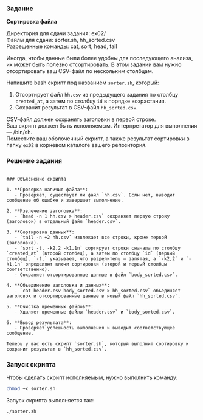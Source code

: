 ### Задание

**Сортировка файла**

Директория для сдачи задания: ex02/  
Файлы для сдачи: sorter.sh, hh_sorted.csv  
Разрешенные команды: cat, sort, head, tail

Иногда, чтобы данные были более удобны для последующего анализа, их может быть полезно отсортировать. В этом задании вам нужно отсортировать ваш CSV-файл по нескольким столбцам.

Напишите bash скрипт под названием `sorter.sh`, который:

1. Отсортирует файл `hh.csv` из предыдущего задания по столбцу `created_at`, а затем по столбцу `id` в порядке возрастания.
2. Сохранит результат в CSV-файл `hh_sorted.csv`.

CSV-файл должен сохранять заголовки в первой строке.  
Ваш скрипт должен быть исполняемым. Интерпретатор для выполнения — /bin/sh.  
Поместите ваш оболочечный скрипт, а также результат сортировки в папку `ex02` в корневом каталоге вашего репозитория.

### Решение задания



```

### Объяснение скрипта

1. **Проверка наличия файла**:
   - Проверяет, существует ли файл `hh.csv`. Если нет, выводит сообщение об ошибке и завершает выполнение.

2. **Извлечение заголовка**:
   - `head -n 1 hh.csv > header.csv` сохраняет первую строку (заголовок) в отдельный файл `header.csv`.

3. **Сортировка данных**:
   - `tail -n +2 hh.csv` извлекает все строки, кроме первой (заголовка).
   - `sort -t, -k2,2 -k1,1n` сортирует строки сначала по столбцу `created_at` (второй столбец), а затем по столбцу `id` (первый столбец). `-t,` указывает, что разделитель — запятая, а `-k2,2` и `-k1,1n` определяют ключи сортировки (второй и первый столбцы соответственно).
   - Сохраняет отсортированные данные в файл `body_sorted.csv`.

4. **Объединение заголовка и данных**:
   - `cat header.csv body_sorted.csv > hh_sorted.csv` объединяет заголовок и отсортированные данные в новый файл `hh_sorted.csv`.

5. **Очистка временных файлов**:
   - Удаляет временные файлы `header.csv` и `body_sorted.csv`.

6. **Вывод результата**:
   - Проверяет успешность выполнения и выводит соответствующее сообщение.

Теперь у вас есть скрипт `sorter.sh`, который выполнит сортировку и сохранит результат в `hh_sorted.csv`.

```

### Запуск скрипта

Чтобы сделать скрипт исполняемым, нужно выполнить команду:

```sh
chmod +x sorter.sh
```

Запуск скрипта выполняется так:

```sh
./sorter.sh
```